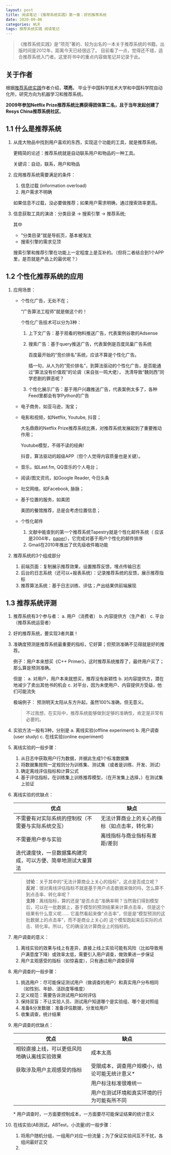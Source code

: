 ```yaml
---
layout: post
title: 阅读笔记：《推荐系统实践》第一章：好的推荐系统
date: 2020-09-06
categories: WLR
tags: 推荐系统实践 阅读笔记
---
```

> 《推荐系统实践》是“项亮”著的、较为出名的一本关于推荐系统的书籍。出版时间是2012年，距离今天已经很远了。
目前看了一点，觉得还不错，适合推荐系统入门者。这里将书中的重点内容做笔记并记录于此。

## 关于作者

根据[推荐系统实践](https://book.douban.com/subject/10769749//)作者介绍，**项亮**，
毕业于中国科学技术大学和中国科学院自动化所，研究方向为机器学习和推荐系统。

**2009年参加Netflix Prize推荐系统比赛获得团体第二名，且于当年发起创建了Resys China推荐系统社区**。


## 1.1 什么是推荐系统

1. 从庞大物品中找到用户喜欢的东西，实现这个功能的工具，就是推荐系统。

    更精简的论述：推荐系统就是自动联系用户和物品的一种工具。

    关键词：自动，联系，用户和物品

2. 应用推荐系统需要满足的条件：

    1. 信息过载 (information overload)
    2. 用户需求不明确

    如果信息不过载，没必要做推荐；如果用户需求明确，通过搜索效率更高。

3. 信息获取工具的演进：分类目录 $\rightarrow$ 搜索引擎 $\rightarrow$ 推荐系统;

    其中

    - “分类目录”就是导航页，基本被淘汰
    - 搜索引擎的需求见顶

    搜索引擎和推荐引擎在功能上一定程度上是互补的。（但将二者结合到1个APP里，是否就是产品上的最优呢？）

## 1.2 个性化推荐系统的应用

1. 应用场景：

    - 个性化广告，无处不在；
        
        “广告算法工程师”就是做这个的！

        个性化广告技术可以分为3种：

        1. 上下文广告：基于观看的物料推送广告，代表案例谷歌的Adsense
        2. 搜索广告：基于query推送广告，代表案例是百度凤巢广告系统

            百度最开始的“竞价排名”系统，应该不算是个性化广告。
            
            插一句，从人为的“竞价排名”，到算法驱动的个性化广告，是否能通过“算法没有价值观”的论调（来自张一鸣大佬），
            洗清导致“魏则西”同学悲剧的罪恶呢？

        3. 个性化展示广告：基于用户兴趣推送广告，代表案例太多了，各种Feed里都会有学Python的广告
    
    - 电子商务，如亚马逊，淘宝；
    - 电影和视频，如Netflix, Youtube, 抖音；

        大名鼎鼎的Netflix Prize推荐系统比赛，对推荐系统发展起到了重要推动作用；

        Youtube模型，不得不读的经典!

        抖音，算法驱动的超级APP（但个人觉得内容质量也是关键）。

    - 音乐，如Last.fm, QQ音乐的个人电台；
    - 阅读/图文资讯，如Google Reader, 今日头条
    - 社交网络，如Facebook, 脉脉；
    - 基于位置的服务，如美团

        美团的餐馆推荐，总是会考虑位置信息；

    - 个性化邮件

        1. 文献中能查到的第一个推荐系统Tapestry就是个性化邮件系统（
            应该是2004年，[paper](http://courses.ischool.utexas.edu/Turnbull_Don/2004/spring/i385q-dt/readings/McDonald_Ackerman-2000-Expert.pdf)），它完成对基于用户个性化的邮件排序
        2. Gmail在2010年推出了优先级收件箱功能

2. 推荐系统的3个组成部分

    1. 前端页面：复制展示推荐效果，设置推荐反馈，埋点传输日志
    2. 后台的日志系统（还可以+报表系统）：记录推荐系统的反馈，展示推荐指标
    3. 推荐算法系统：基于日志训练、评估；产出结果供前端展现

## 1.3 推荐系统评测

1. 推荐系统有3个参与者： a. 用户（消费者） b. 内容提供方（生产者） c. 平台（推荐系统运营者）
2. 好的推荐系统，要实现3者共赢！
3. 准确度预测是推荐系统最重要的指标，它好算；但预测准确不见得就是好的推荐。

    例子：用户本来想买《C++ Primer》，这时推荐系统推荐了，最终用户买了；那么算是预测准确。

    但是： a. 对用户，用户本来就想买，推荐没有新颖性 b. 对内容提供方，潜在地减少了卖出其他书的机会 
    c. 对平台，因为未使用户、内容提供方受益，他们可能流失

    极端例子： 预测明天太阳从东方升起，虽然100%准确，但无意义。

    > 不过我想，在实际中，推荐系统能够做到足够的准确性，肯定是非常有必要的。

4. 实验方法一般有3种，分别是 a. 离线实验(offline experiment) b. 用户调查(user study) c. 在线实验(online experiment)
5. 离线实验的一般步骤：

    1. 从日志中获取用户行为数据，并据此生成1个标准数据集
    2. 将数据集按照一定规则分为训练集、测试集（或者是训练、开发、测试）
    3. 确定离线评估指标和计算公式
    4. 基于评估指标，在训练集上训练推荐模型，（在开发集上选择，）在测试集上验证

6. 离线实验的优缺点：

    | 优点                                               |                        缺点              |
    |---------------------------------------------------|-----------------------------------------|
    | 不需要有对实际系统的控制权（不需要与实际系统交互）         | 无法计算商业上的关心的指标（如点击率，转化率） |
    | 不需要用户参与实验                                    | 离线指标与商业指标有差距/差别               |
    | 迭代速度快，一旦数据集构建完成，可以方便、简单地测试大量算法 |                                        |

    > **讨论**：关于其中的“无法计算商业上关心的指标”，这点是否成立呢？  
    **反对**：很对离线评估指标不就是基于用户点击数据来做的吗，怎么算不到点击率、转化率呢？  
    **支持**：离线指标，算的还是“是否点击”准确率啊？当然我们得到模型后，可以在一批数据上，基于模型的预测结果来计算点击率，
    但是这个结果有什么意义呢…… 它虽然看起来像“点击率”，但是是“模型预测的这批数据上的点击率”，而不是商业上关心的
    这个模型跑起来后实际的点击、转化率。所以，它的确没法计算商业上的指标的。

7. 用户调查的意义：

    1. 离线实验的效果与线上有差异，直接上线上实验可能有风险（比如导致用户满意度下降）或效率太低，需要引入用户调查，做效果进一步保证
    2. 用户主观感受的指标（如惊喜度），只有通过用户调查获得

8. 用户调查的一般步骤：

    1. 挑选用户：尽可能保证测试用户（做调查的用户）和真实用户分布相同（如性别、年龄、活跃度等维度）
    2. 定义规范：需要告诉测试用户如何评估
    3. 保持双盲：不让实验人员、测试用户知道哪个是实验组、哪个是对照组
    4. 准备&分发数据：准备评估数据，分发给用户
    5. 收集调查，统计结果

9. 用户调查的优缺点：

    | 优点                      |               缺点                    |
    |---------------------------------------|---------------------------------------|
    | 相较直接上线，可以更低风险地确认离线实验效果 | 成本太高                               |
    | 获取涉及用户主观感受的指标                | 受限成本，调查用户规模小，结论可能无统计意义*  |
    |                                       | 用户标注标准很难统一                      |
    |                                       | 用户在测试环境和真实环境的行为可能有所不同    |

    \* 用户调查时，一方面要控制成本，一方面要尽可能保证结果的统计意义

10. 在线实验(AB测试，ABTest，小流量)的一般步骤：

    1. 将用户随机分组，一组用户对应一份流量；为了保证实验间互不干扰，各组间最好正交
    2. 

